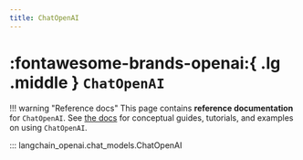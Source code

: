 ```yaml
---
title: ChatOpenAI
---
```


# :fontawesome-brands-openai:{ .lg .middle } `ChatOpenAI`

!!! warning "Reference docs"
    This page contains **reference documentation** for `ChatOpenAI`. See
    [the docs](https://docs.langchain.com/oss/python/integrations/chat/openai)
    for conceptual guides, tutorials, and examples on using `ChatOpenAI`.

::: langchain_openai.chat_models.ChatOpenAI
